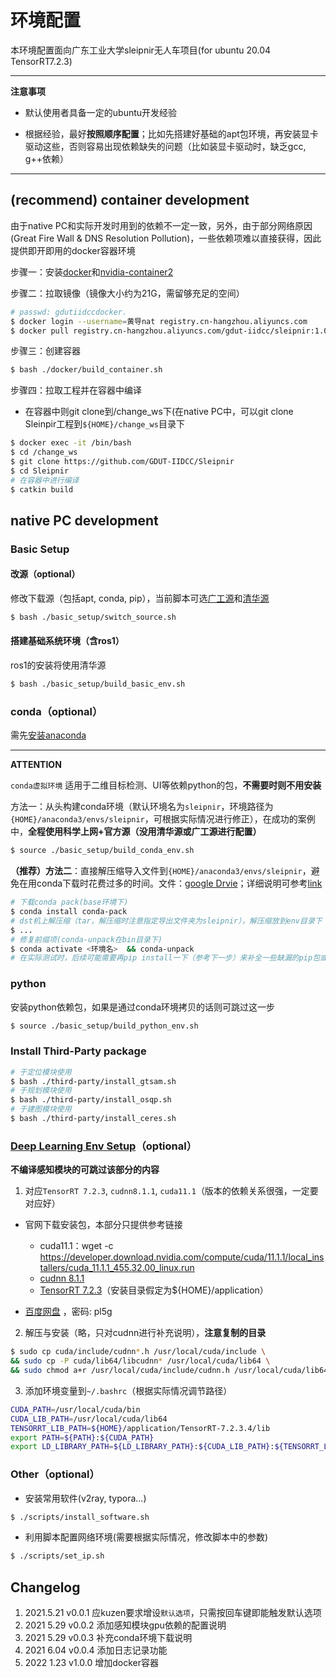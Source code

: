 # 环境配置

本环境配置面向广东工业大学sleipnir无人车项目(for ubuntu 20.04 TensorRT7.2.3)

---

**注意事项**

- 默认使用者具备一定的ubuntu开发经验

- 根据经验，最好**按照顺序配置**；比如先搭建好基础的apt包环境，再安装显卡驱动这些，否则容易出现依赖缺失的问题（比如装显卡驱动时，缺乏gcc, g++依赖）

---

## (recommend) container development

由于native PC和实际开发时用到的依赖不一定一致，另外，由于部分网络原因(Great Fire Wall & DNS Resolution Pollution)，一些依赖项难以直接获得，因此提供即开即用的docker容器环境

步骤一：安装[docker](https://ambook.readthedocs.io/zh/latest/docker/rst/docker-practice.html#docker)和[nvidia-container2](https://ambook.readthedocs.io/zh/latest/docker/rst/docker-practice.html#id4)

步骤二：拉取镜像（镜像大小约为21G，需留够充足的空间）

```bash
# passwd: gdutiidccdocker.
$ docker login --username=黄导nat registry.cn-hangzhou.aliyuncs.com
$ docker pull registry.cn-hangzhou.aliyuncs.com/gdut-iidcc/sleipnir:1.0.0
```

步骤三：创建容器

```bash
$ bash ./docker/build_container.sh
```

步骤四：拉取工程并在容器中编译

- 在容器中则git clone到/change_ws下(在native PC中，可以git clone Sleinpir工程到`${HOME}/change_ws`目录下

```bash
$ docker exec -it /bin/bash
$ cd /change_ws
$ git clone https://github.com/GDUT-IIDCC/Sleipnir
$ cd Sleipnir
# 在容器中进行编译
$ catkin build
```

## native PC development

### Basic Setup

#### 改源（optional）

修改下载源（包括apt, conda, pip），当前脚本可选[广工源](https://mirrors.gdut.edu.cn/)和[清华源](https://mirrors.tuna.tsinghua.edu.cn/)

```bash
$ bash ./basic_setup/switch_source.sh
```

#### 搭建基础系统环境（含ros1）

ros1的安装将使用清华源

```bash
$ bash ./basic_setup/build_basic_env.sh
```

### conda（optional）

需先[安装anaconda](https://ambook.readthedocs.io/zh/latest/ubuntu/rst/Package-Download-Virtual-Env.html#conda)

---

**ATTENTION**

`conda虚拟环境` 适用于二维目标检测、UI等依赖python的包，**不需要时则不用安装**

方法一：从头构建conda环境（默认环境名为`sleipnir`，环境路径为`{HOME}/anaconda3/envs/sleipnir`，可根据实际情况进行修正），在成功的案例中，**全程使用科学上网+官方源（没用清华源或广工源进行配置）**

```bash
$ source ./basic_setup/build_conda_env.sh
```

**（推荐）**方法二****：直接解压缩导入文件到`{HOME}/anaconda3/envs/sleipnir`，避免在用conda下载时花费过多的时间。文件：[google Drvie]( https://drive.google.com/file/d/1Tm1PZnzVNFF0hpWAaCH0inaAI6W3toqs/view?usp=sharing)；详细说明可参考[link](https://ambook.readthedocs.io/zh/latest/ubuntu/rst/Package-Download-Virtual-Env.html#id16)

```bash
# 下载conda pack(base环境下)
$ conda install conda-pack
# dst机上解压缩（tar，解压缩时注意指定导出文件夹为sleipnir），解压缩放到env目录下
$ ...
# 修复前缀项(conda-unpack在bin目录下)
$ conda activate <环境名>  && conda-unpack
# 在实际测试时，后续可能需要再pip install一下（参考下一步）来补全一些缺漏的pip包或修正一些python包
```

### python

安装python依赖包，如果是通过conda环境拷贝的话则可跳过这一步

``` bash
$ source ./basic_setup/build_python_env.sh
```

### Install Third-Party package

```bash
# 于定位模块使用
$ bash ./third-party/install_gtsam.sh
# 于规划模块使用
$ bash ./third-party/install_osqp.sh
# 于建图模块使用
$ bash ./third-party/install_ceres.sh
```

### [Deep Learning Env Setup](https://ambook.readthedocs.io/zh/latest/deep-learning/rst/env-building.html)（optional）

**不编译感知模块的可跳过该部分的内容**

1. 对应`TensorRT 7.2.3`, `cudnn8.1.1`, `cuda11.1`（版本的依赖关系很强，一定要对应好）

- 官网下载安装包，本部分只提供参考链接
  - cuda11.1：wget -c https://developer.download.nvidia.com/compute/cuda/11.1.1/local_installers/cuda_11.1.1_455.32.00_linux.run
  - [cudnn 8.1.1](https://developer.nvidia.com/compute/machine-learning/tensorrt/secure/7.2.3/tars/TensorRT-7.2.3.4.Ubuntu-18.04.x86_64-gnu.cuda-11.1.cudnn8.1.tar.gz)
  - [TensorRT 7.2.3](https://developer.nvidia.com/compute/machine-learning/tensorrt/secure/7.2.3/tars/TensorRT-7.2.3.4.Ubuntu-18.04.x86_64-gnu.cuda-11.1.cudnn8.1.tar.gz)（安装目录假定为${HOME}/application）

- [百度网盘](https://pan.baidu.com/s/1cYyQcMq-FCrw2jlaUvufRg) ，密码: pl5g

2. 解压与安装（略，只对cudnn进行补充说明），**注意复制的目录**

``` bash
$ sudo cp cuda/include/cudnn*.h /usr/local/cuda/include \
&& sudo cp -P cuda/lib64/libcudnn* /usr/local/cuda/lib64 \
&& sudo chmod a+r /usr/local/cuda/include/cudnn.h /usr/local/cuda/lib64/libcudnn*
```

3. 添加环境变量到`~/.bashrc`（根据实际情况调节路径）

```bash
CUDA_PATH=/usr/local/cuda/bin
CUDA_LIB_PATH=/usr/local/cuda/lib64
TENSORRT_LIB_PATH=${HOME}/application/TensorRT-7.2.3.4/lib
export PATH=${PATH}:${CUDA_PATH}
export LD_LIBRARY_PATH=${LD_LIBRARY_PATH}:${CUDA_LIB_PATH}:${TENSORRT_LIB_PATH}
```

### Other（optional）

- 安装常用软件(v2ray, typora...) 

```bash
$ ./scripts/install_software.sh
```

- 利用脚本配置网络环境(需要根据实际情况，修改脚本中的参数)

```bash
$ ./scripts/set_ip.sh
```

## Changelog

1. 2021.5.21 v0.0.1 应kuzen要求增设`默认选项`，只需按回车键即能触发默认选项
2. 2021 5.29 v0.0.2 添加感知模块gpu依赖的配置说明
3. 2021 5.29 v0.0.3 补充conda环境下载说明
4. 2021 6.04 v0.0.4 添加日志记录功能
4. 2022 1.23 v1.0.0 增加docker容器
